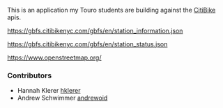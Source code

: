 This is an application my Touro students are building against the [CitiBike](https://citibikenyc.com/) apis.

https://gbfs.citibikenyc.com/gbfs/en/station_information.json

https://gbfs.citibikenyc.com/gbfs/en/station_status.json

https://www.openstreetmap.org/

### Contributors
* Hannah Klerer [hklerer](https://github.com/hklerer/)
* Andrew Schwimmer [andrewoid](https://github.com/andrewoid/)
